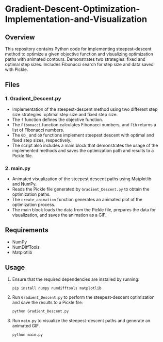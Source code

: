 # Gradient-Descent-Optimization-Implementation-and-Visualization

## Overview

This repository contains Python code for implementing steepest-descent method to optimize a given objective function and visualizing optimization paths with animated contours. Demonstrates two strategies: fixed and optimal step sizes. Includes Fibonacci search for step size and data saved with Pickle.

## Files

### 1. Gradient_Descent.py

- Implementation of the steepest-descent method using two different step size strategies: optimal step size and fixed step size.
- The `f` function defines the objective function.
- The `Fibonacci` function calculates Fibonacci numbers, and `Fib` returns a list of Fibonacci numbers.
- The `GD_` and `GD` functions implement steepest descent with optimal and fixed step sizes, respectively.
- The script also includes a main block that demonstrates the usage of the implemented methods and saves the optimization path and results to a Pickle file.

### 2. main.py

- Animated visualization of the steepest descent paths using Matplotlib and NumPy.
- Reads the Pickle file generated by `Gradient_Descent.py` to obtain the optimization paths.
- The `create_animation` function generates an animated plot of the optimization process.
- The main block loads the data from the Pickle file, prepares the data for visualization, and saves the animation as a GIF.

## Requirements

- NumPy
- NumDiffTools
- Matplotlib

## Usage

1. Ensure that the required dependencies are installed by running:

   ```bash
   pip install numpy numdifftools matplotlib
2. Run `Gradient_Descent.py` to perform the steepest-descent optimization and save the results to a Pickle file:

   ```bash
   python Gradient_Descent.py
3. Run `main.py` to visualize the steepest-descent paths and generate an animated GIF.
   
   ```bash
   python main.py


